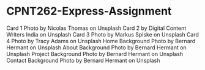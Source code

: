 # CPNT262-Express-Assignment

Card 1 Photo by Nicolas Thomas on Unsplash
Card 2 by Digital Content Writers India on Unsplash
Card 3 Photo by Markus Spiske on Unsplash
Card 4 Photo by Tracy Adams on Unsplash
Home Background Photo by Bernard Hermant on Unsplash
About Background Photo by Bernard Hermant on Unsplash
Project Background Photo by Bernard Hermant on Unsplash
Contact Background Photo by Bernard Hermant on Unsplash
